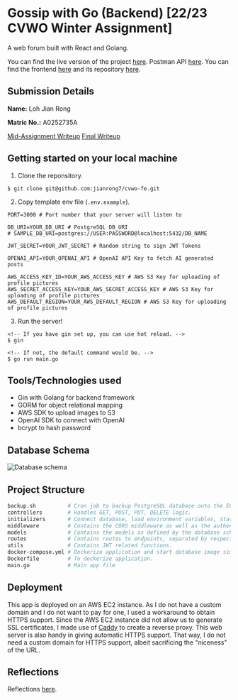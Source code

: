 # Gossip with Go (Backend) [22/23 CVWO Winter Assignment]

A web forum built with React and Golang.

You can find the live version of the project [here](https://3.1.102.180.nip.io).
Postman API [here](https://www.postman.com/spacecraft-candidate-84168725/workspace/cvwo/collection/16590827-e7b9e933-5a8b-4297-939b-6372028f8dfc).
You can find the frontend [here](https://d3mj3t330xelda.cloudfront.net) and its repository [here](https://github.com/jianrong7/cvwo-fe).

## Submission Details

**Name:** Loh Jian Rong

**Matric No.:** A0252735A

[Mid-Assignment Writeup](https://docs.google.com/document/d/1-RYiu5qhJFxY_yzrtO3-t6H8u4rrveW-IbFkb_v6Nwo/edit?usp=sharing)
[Final Writeup](https://docs.google.com/document/d/1ue6fdsfiKC5K_nJlri1ayKpaXh7ntIB6A7QUhmDAi1E/edit?usp=sharing)

## Getting started on your local machine

1. Clone the reponsitory.

```
$ git clone git@github.com:jianrong7/cvwo-fe.git
```

2. Copy template env file (`.env.example`).

```
PORT=3000 # Port number that your server will listen to

DB_URI=YOUR_DB_URI # PostgreSQL DB_URI
# SAMPLE_DB_URI=postgres://USER:PASSWORD@localhost:5432/DB_NAME

JWT_SECRET=YOUR_JWT_SECRET # Random string to sign JWT Tokens

OPENAI_API=YOUR_OPENAI_API # OpenAI API Key to fetch AI generated posts

AWS_ACCESS_KEY_ID=YOUR_AWS_ACCESS_KEY # AWS S3 Key for uploading of profile pictures
AWS_SECRET_ACCESS_KEY=YOUR_AWS_SECRET_ACCESS_KEY # AWS S3 Key for uploading of profile pictures
AWS_DEFAULT_REGION=YOUR_AWS_DEFAULT_REGION # AWS S3 Key for uploading of profile pictures
```

3. Run the server!

```
<!-- If you have gin set up, you can use hot reload. -->
$ gin

<!-- If not, the default command would be. -->
$ go run main.go
```

## Tools/Technologies used

- Gin with Golang for backend framework
- GORM for object relational mapping
- AWS SDK to upload images to S3
- OpenAI SDK to connect with OpenAI
- bcrypt to hash password

## Database Schema

![Database schema](<https://cvwo-user-profiles.s3.ap-southeast-1.amazonaws.com/cvwo+(1).png>)

## Project Structure

```sh
backup.sh          # Cron job to backup PostgreSQL database onto the EC2 instance.
controllers        # Handles GET, POST, PUT, DELETE logic.
initializers       # Connect database, load environment variables, start AWS and OpenAI clients.
middleware         # Contains the CORS middleware as well as the authentication middlware.
models             # Contains the models as defined by the database schema.
routes             # Contains routes to endpoints, separated by respective entities.
utils              # Contains JWT related functions.
docker-compose.yml # Dockerize application and start database image simultaneously.
Dockerfile         # To dockerize application.
main.go            # Main app file
```

## Deployment

This app is deployed on an AWS EC2 instance. As I do not have a custom domain and I do not want to pay for one, I used a workaround to obtain HTTPS support.
Since the AWS EC2 instance did not allow us to generate SSL certificates, I made use of [Caddy](https://caddyserver.com/) to create a reverse proxy. This web server is also handy in giving automatic HTTPS support. That way, I do not need a custom domain for HTTPS support, albeit sacrificing the "niceness" of the URL.

## Reflections

Reflections [here](https://github.com/jianrong7/cvwo-fe#reflections).
